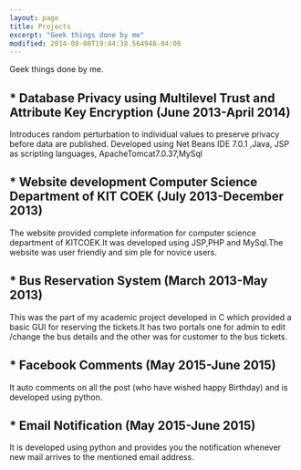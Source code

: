 ```yaml
---
layout: page
title: Projects 
excerpt: "Geek things done by me"
modified: 2014-08-08T19:44:38.564948-04:00  
---
```


Geek things done by me.

## * Database Privacy using Multi­level Trust and Attribute Key Encryption (June 2013-April 2014)
Introduces random perturbation to individual values to preserve privacy before data are published. Developed using Net Beans IDE 7.0.1 ,Java, JSP as scripting languages, Apache­Tomcat­7.0.37,MySql

## * Website development­ Computer Science Department of KIT COEK (July 2013-­December 2013)
The website provided complete information for computer science department of KITCOEK.It was developed using JSP,PHP and MySql.The website was user friendly and sim ple for novice users.

## * Bus Reservation System (March 2013­-May 2013)
This was the part of my academic project developed in C which provided a basic GUI for reserving the tickets.It has two portals one for admin to edit /change the bus details and the other was for customer to the bus tickets.

## * Facebook Comments (May 2015-June 2015)
It auto comments on all the post (who have wished happy Birthday) and is developed using python.

## * Email Notification (May 2015-June 2015)
It is developed using python and provides you the notification whenever new mail arrives to the mentioned email address.



